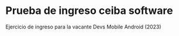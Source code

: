 # Prueba de ingreso ceiba software

Ejercicio de ingreso para la vacante Devs Mobile Android (2023)
